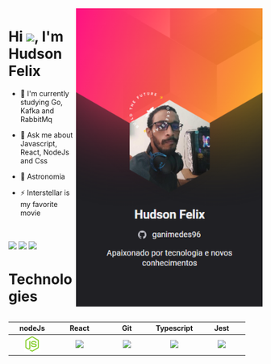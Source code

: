 <img align="right" height="590em" src="https://raw.githubusercontent.com/ganimedes96/Cartao-virtual/main/assets/Screenshot_2.png"/>
<h1 align="left">Hi <img src="https://raw.githubusercontent.com/kaueMarques/kaueMarques/master/hi.gif" height="30px">, I'm Hudson Felix</h1>




- 🌱 I'm currently studying Go, Kafka and RabbitMq

- 💬 Ask me about Javascript, React, NodeJs and Css

- :telescope: Astronomia 

- ⚡ Interstellar is my favorite movie
 <br><br><br>
<div align="left">
  <a href="https://discord.com/channels/@me" target="_blank"><img src="https://img.shields.io/badge/Discord-7289DA?style=for-the-badge&logo=discord&logoColor=white" target="_blank"></a> 
  <a href = "mailto:hudsonfelix69@gmail.com"><img src="https://img.shields.io/badge/-Gmail-%23333?style=for-the-badge&logo=gmail&logoColor=white" target="_blank"></a>
  <a href="https://www.linkedin.com/in/hudson-felix-577305215/" target="_blank"><img src="https://img.shields.io/badge/-LinkedIn-%230077B5?style=for-the-badge&logo=linkedin&logoColor=white" target="_blank"></a> 
</div>

# Technologies




<table  align="left">
     <thead>
      <tr>
       <th> nodeJs</th>
       <th> React </th>
       <th> Git</th>
       <th> Typescript</th>
       <th> Jest</th>
      </tr>    
 </thead>
     <tbody>
        <tr >
          <td width="80px" align="center">
             <img height="32" src="https://raw.githubusercontent.com/devicons/devicon/master/icons/nodejs/nodejs-original.svg">
         </td>
          <td width="80px" align="center">
             <img height="32" src="https://cdn.jsdelivr.net/gh/devicons/devicon/icons/react/react-original.svg"> 
         </td>
          <td width="80px" align="center">
           <img height="32" src="https://cdn.icon-icons.com/icons2/2107/PNG/512/file_type_git_icon_130581.png"> 
         </td>
           <td width="80px" align="center">
          <img height="32" src="https://cdn.icon-icons.com/icons2/2107/PNG/512/file_type_typescript_official_icon_130107.png"> 
         </td>
          <td width="80px" align="center">
           <img height="32" src="https://cdn.icon-icons.com/icons2/2107/PNG/512/file_type_jest_icon_130514.png"> 
         </td>
        </tr>
      </tbody>   
 </table>  

 
 


